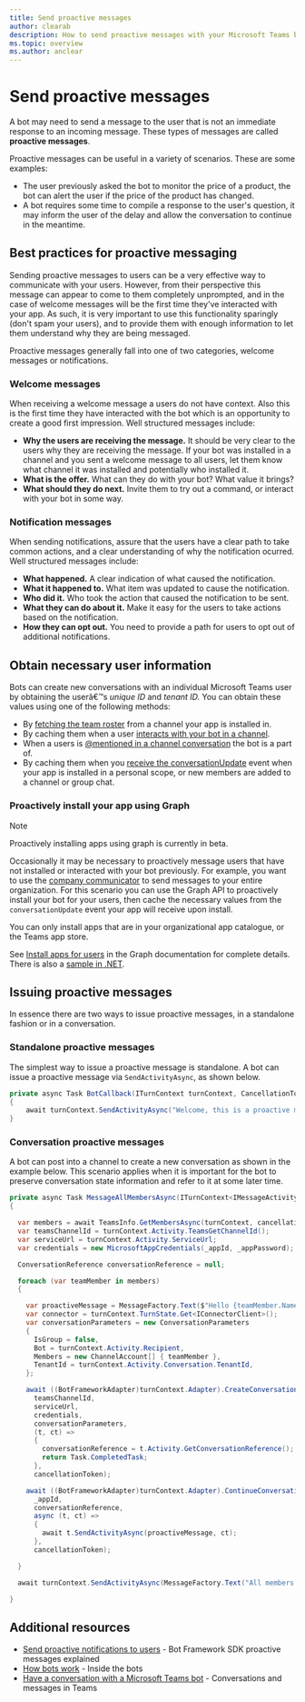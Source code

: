 ```yaml
---
title: Send proactive messages
author: clearab
description: How to send proactive messages with your Microsoft Teams bot.
ms.topic: overview
ms.author: anclear
---
```

# Send proactive messages

<!-- Update -->

A bot may need to send a message to the user that is not an immediate response to an incoming message. These types of messages are called **proactive messages**.  

Proactive messages can be useful in a variety of scenarios. These are some examples:  

- The user previously asked the bot to monitor the price of a product, the bot can alert the user if the price of the product has changed.
- A bot requires some time to compile a response to the user's question, it may inform the user of the delay and allow the conversation to continue in the meantime.

## Best practices for proactive messaging

Sending proactive messages to users can be a very effective way to communicate with your users. However, from their perspective this message can appear to come to them completely unprompted, and in the case of welcome messages will be the first time they've interacted with your app. As such, it is very important to use this functionality sparingly (don't spam your users), and to provide them with enough information to let them understand why they are being messaged.

Proactive messages generally fall into one of two categories, welcome messages or notifications.

### Welcome messages

When receiving a welcome message a users do not have context. Also this is the first time they have interacted with the bot which is an opportunity to create a good first impression. Well structured messages include:

- **Why the users are receiving the message.** It should be very clear to the users why they are receiving the message. If your bot was installed in a channel and you sent a welcome message to all users, let them know what channel it was installed and potentially who installed it.
- **What is the offer.** What can they do with your bot? What value it brings?
- **What should they do next.** Invite them to try out a command, or interact with your bot in some way.

### Notification messages

When sending notifications, assure that the users have a clear path to take common actions, and a clear understanding of why the notification ocurred. Well structured messages include:

- **What happened.** A clear indication of what caused the notification.
- **What it happened to.** What item was updated to cause the notification.
- **Who did it.** Who took the action that caused the notification to be sent.
- **What they can do about it.** Make it easy for the users to take actions based on the notification.
- **How they can opt out.** You need to provide a path for users to opt out of additional notifications.

## Obtain necessary user information

Bots can create new conversations with an individual Microsoft Teams user by obtaining the userâ€™s *unique ID* and *tenant ID.* You can obtain these values using one of the following methods:

<!-- WARNING: Verify. Please, verify these links; they point to topics in the _old folder.-->

- By [fetching the team roster](../../../_old/concepts/bots/bots-context.md#fetching-the-team-roster) from a channel your app is installed in.
- By caching them when a user [interacts with your bot in a channel](../../../_old/concepts/bots/bot-conversations/bots-conv-channel.md).
- When a users is [@mentioned in a channel conversation](../../../_old/concepts/bots/bot-conversations/bots-conv-channel.md#-mentions) the bot is a part of.
- By caching them when you [receive the conversationUpdate](../../../_old/concepts/bots/bots-notifications.md#team-member-or-bot-addition) event when your app is installed in a personal scope, or new members are added to a channel or group chat.



### Proactively install your app using Graph

> [!Note]
> Proactively installing apps using graph is currently in beta.

Occasionally it may be necessary to proactively message users that have not installed or interacted with your bot previously. For example, you want to use the [company communicator](../../../samples/app-templates.md#company-communicator) to send messages to your entire organization. For this scenario you can use the Graph API to proactively install your bot for your users, then cache the necessary values from the `conversationUpdate` event your app will receive upon install.

You can only install apps that are in your organizational app catalogue, or the Teams app store.

See [Install apps for users](https://docs.microsoft.com/graph/teams-proactive-messaging) in the Graph documentation for complete details. There is also a [sample in .NET](https://github.com/microsoftgraph/contoso-airlines-teams-sample/blob/283523d45f5ce416111dfc34b8e49728b5012739/project/Models/GraphService.cs#L176).

## Issuing proactive messages

In essence there are two ways to issue proactive messages, in a standalone fashion or in a conversation.

### Standalone proactive messages

The simplest way to issue a proactive message is standalone. A bot can issue a proactive message via `SendActivityAsync`, as shown below.

```cs
private async Task BotCallback(ITurnContext turnContext, CancellationToken cancellationToken)
{
    await turnContext.SendActivityAsync("Welcome, this is a proactive message.");
}
```
<!-- Conversation sample -->

### Conversation proactive messages

A bot can post into a channel to create a new conversation as shown in the example below. 
This scenario applies when it is important for the bot to preserve conversation state information and refer to it at some later time.

```cs
private async Task MessageAllMembersAsync(ITurnContext<IMessageActivity> turnContext, CancellationToken cancellationToken) 
{

  var members = await TeamsInfo.GetMembersAsync(turnContext, cancellationToken);
  var teamsChannelId = turnContext.Activity.TeamsGetChannelId();
  var serviceUrl = turnContext.Activity.ServiceUrl;
  var credentials = new MicrosoftAppCredentials(_appId, _appPassword);

  ConversationReference conversationReference = null;

  foreach (var teamMember in members)
  {

    var proactiveMessage = MessageFactory.Text($"Hello {teamMember.Name}. I'm a Teams conversation bot.");
    var connector = turnContext.TurnState.Get<IConnectorClient>();
    var conversationParameters = new ConversationParameters
    {
      IsGroup = false,
      Bot = turnContext.Activity.Recipient,
      Members = new ChannelAccount[] { teamMember },
      TenantId = turnContext.Activity.Conversation.TenantId,
    };

    await ((BotFrameworkAdapter)turnContext.Adapter).CreateConversationAsync(
      teamsChannelId,
      serviceUrl, 
      credentials, 
      conversationParameters, 
      (t, ct) =>
      {
        conversationReference = t.Activity.GetConversationReference();
        return Task.CompletedTask;
      }, 
      cancellationToken);

    await ((BotFrameworkAdapter)turnContext.Adapter).ContinueConversationAsync(
      _appId,
      conversationReference,
      async (t, ct) =>
      {
        await t.SendActivityAsync(proactiveMessage, ct);
      },
      cancellationToken);

  }

  await turnContext.SendActivityAsync(MessageFactory.Text("All members have been messaged"), cancellationToken);

}

```

## Additional resources

- [Send proactive notifications to users](https://docs.microsoft.com/azure/bot-service/bot-builder-howto-proactive-message?view=azure-bot-service-4.0&tabs=csharp) - Bot Framework SDK proactive messages explained
- [How bots work](https://docs.microsoft.com/azure/bot-service/bot-builder-basics?view=azure-bot-service-4.0&tabs=csharp) - Inside the bots
- [Have a conversation with a Microsoft Teams bot](../../../_old/concepts/bots/bot-conversations/bots-conversations.md) - Conversations and messages in Teams
